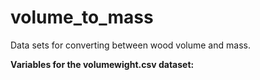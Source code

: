 # volume_to_mass
Data sets for converting between wood volume and mass.

**Variables for the volumewight.csv dataset:**
